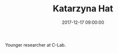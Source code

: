 ﻿---
layout: post
title:  "Katarzyna Hat"
name: Katarzyna
surname: Hat
date:   2017-12-17 09:00:00
categories: people
image-file: /images/people/khat.jpg
category: clab
mail: hat.kasia@gmail.com
website: 
twitter:
researchgate: 
---

Younger researcher at C-Lab.
